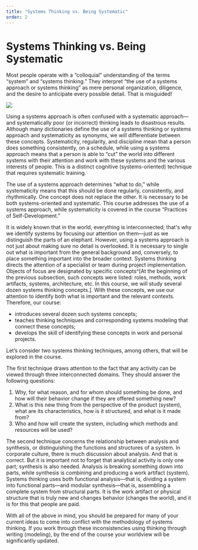 ```yaml
---
title: "Systems Thinking vs. Being Systematic"
order: 2
---
```


# Systems Thinking vs. Being Systematic

Most people operate with a “colloquial” understanding of the terms “system” and “systems thinking.” They interpret “the use of a systems approach or systems thinking” as mere personal organization, diligence, and the desire to anticipate every possible detail. That is misguided!

![](/en/systems-thinking-introduction/Distinction_Systems_Thinking_vs_Systematicity.png)

Using a systems approach is often confused with a systematic approach—and systematically poor (or incorrect) thinking leads to disastrous results. Although many dictionaries define the use of a systems thinking or systems approach and systematicity as synonyms, we will differentiate between these concepts. Systematicity, regularity, and discipline mean that a person does something consistently, on a schedule, while using a systems approach means that a person is able to “cut” the world into different systems with their attention and work with these systems and the various interests of people. This is a distinct cognitive (systems-oriented) technique that requires systematic training.

The use of a systems approach determines “what to do,” while systematicity means that this should be done regularly, consistently, and rhythmically. One concept does not replace the other. It is necessary to be both systems-oriented and systematic. This course addresses the use of a systems approach, while systematicity is covered in the course “Practices of Self-Development.”

It is widely known that in the world, everything is interconnected; that's why we identify systems by focusing our attention on them—just as we distinguish the parts of an elephant. However, using a systems approach is not just about making sure no detail is overlooked. It is necessary to single out what is important from the general background and, conversely, to place something important into the broader context. Systems thinking directs the attention of a specialist or team during project implementation. Objects of focus are designated by specific concepts^[At the beginning of the previous subsection, such concepts were listed: roles, methods, work artifacts, systems, architecture, etc. In this course, we will study several dozen systems thinking concepts.]. With these concepts, we use our attention to identify both what is important and the relevant contexts. Therefore, our course:

* introduces several dozen such systems concepts;
* teaches thinking techniques and corresponding systems modeling that connect these concepts;
* develops the skill of identifying these concepts in work and personal projects.

Let’s consider two systems thinking techniques, among others, that will be explored in the course.

The first technique draws attention to the fact that any activity can be viewed through three interconnected domains. They should answer the following questions:

1. Why, for what reason, and for whom should something be done, and how will their behavior change if they are offered something new?
2. What is this new thing from the perspective of the product (system), what are its characteristics, how is it structured, and what is it made from?
3. Who and how will create the system, including which methods and resources will be used?

The second technique concerns the relationship between analysis and synthesis, or distinguishing the functions and structures of a system. In corporate culture, there is much discussion about analysis. And that is correct. But it is important not to forget that analytical activity is only one part; synthesis is also needed. Analysis is breaking something down into parts, while synthesis is combining and producing a work artifact (system). Systems thinking uses both functional analysis—that is, dividing a system into functional parts—and modular synthesis—that is, assembling a complete system from structural parts. It is the work artifact or physical structure that is truly new and changes behavior (changes the world), and it is for this that people are paid.

With all of the above in mind, you should be prepared for many of your current ideas to come into conflict with the methodology of systems thinking. If you work through these inconsistencies using thinking through writing (modeling), by the end of the course your worldview will be significantly updated.
